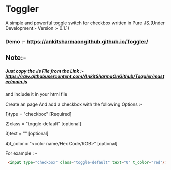 # Toggler
A simple and powerful toggle switch for checkbox written in Pure JS.(Under Development:- Version :- 0.1.1)

### Demo :- https://ankitsharmaongithub.github.io/Toggler/

## Note:-

##### Just copy the Js File from the Link :- https://raw.githubusercontent.com/AnkitSharmaOnGithub/Toggler/master/main.js

and include it in your html file

Create an page And add a checkbox with the following Options :- 

1)type = "checkbox" [Required]

2)class = "toggle-default" [optional]

3)text = "<Only one character>" [optional]

4)t_color = "<color name/Hex Code/RGB>" [optional]

For example : -
```html
 <input type="checkbox" class="toggle-default" text="0" t_color="red"/>
```

